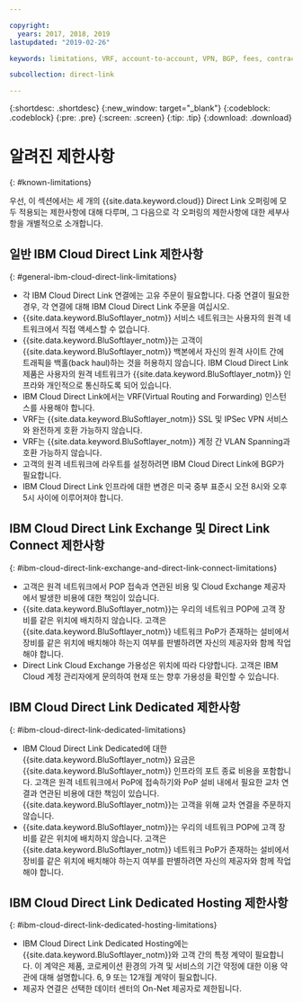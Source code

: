```yaml
---

copyright:
  years: 2017, 2018, 2019
lastupdated: "2019-02-26"

keywords: limitations, VRF, account-to-account, VPN, BGP, fees, contract, Exchange, Connect, Dedicated, Hosting

subcollection: direct-link

---
```


{:shortdesc: .shortdesc}
{:new_window: target="_blank"}
{:codeblock: .codeblock}
{:pre: .pre}
{:screen: .screen}
{:tip: .tip}
{:download: .download}

# 알려진 제한사항
{: #known-limitations}

우선, 이 섹션에서는 세 개의 {{site.data.keyword.cloud}} Direct Link 오퍼링에 모두 적용되는 제한사항에 대해 다루며, 그 다음으로 각 오퍼링의 제한사항에 대한 세부사항을 개별적으로 소개합니다.

## 일반 IBM Cloud Direct Link 제한사항
{: #general-ibm-cloud-direct-link-limitations}

 * 각 IBM Cloud Direct Link 연결에는 고유 주문이 필요합니다. 다중 연결이 필요한 경우, 각 연결에 대해 IBM Cloud Direct Link 주문을 여십시오.
 * {{site.data.keyword.BluSoftlayer_notm}} 서비스 네트워크는 사용자의 원격 네트워크에서 직접 액세스할 수 없습니다.
 * {{site.data.keyword.BluSoftlayer_notm}}는 고객이 {{site.data.keyword.BluSoftlayer_notm}} 백본에서 자신의 원격 사이트 간에 트래픽을 백홀(back haul)하는 것을 허용하지 않습니다. IBM Cloud Direct Link 제품은 사용자의 원격 네트워크가 {{site.data.keyword.BluSoftlayer_notm}} 인프라와 개인적으로 통신하도록 되어 있습니다.
 * IBM Cloud Direct Link에서는 VRF(Virtual Routing and Forwarding) 인스턴스를 사용해야 합니다.
 * VRF는 {{site.data.keyword.BluSoftlayer_notm}} SSL 및 IPSec VPN 서비스와 완전하게 호환 가능하지 않습니다.
 * VRF는 {{site.data.keyword.BluSoftlayer_notm}} 계정 간 VLAN Spanning과 호환 가능하지 않습니다.
 * 고객의 원격 네트워크에 라우트를 설정하려면 IBM Cloud Direct Link에 BGP가 필요합니다.
 * IBM Cloud Direct Link 인프라에 대한 변경은 미국 중부 표준시 오전 8시와 오후 5시 사이에 이루어져야 합니다.
 
## IBM Cloud Direct Link Exchange 및 Direct Link Connect 제한사항
{: #ibm-cloud-direct-link-exchange-and-direct-link-connect-limitations}

 * 고객은 원격 네트워크에서 POP 접속과 연관된 비용 및 Cloud Exchange 제공자에서 발생한 비용에 대한 책임이 있습니다.
 * {{site.data.keyword.BluSoftlayer_notm}}는 우리의 네트워크 POP에 고객 장비를 같은 위치에 배치하지 않습니다. 고객은 {{site.data.keyword.BluSoftlayer_notm}} 네트워크 PoP가 존재하는 설비에서 장비를 같은 위치에 배치해야 하는지 여부를 판별하려면 자신의 제공자와 함께 작업해야 합니다.
 * Direct Link Cloud Exchange 가용성은 위치에 따라 다양합니다. 고객은 IBM Cloud 계정 관리자에게 문의하여 현재 또는 향후 가용성을 확인할 수 있습니다.
 
## IBM Cloud Direct Link Dedicated 제한사항
{: #ibm-cloud-direct-link-dedicated-limitations}

 * IBM Cloud Direct Link Dedicated에 대한 {{site.data.keyword.BluSoftlayer_notm}} 요금은 {{site.data.keyword.BluSoftlayer_notm}} 인프라의 포트 종료 비용을 포함합니다. 고객은 원격 네트워크에서 PoP에 접속하기와 PoP 설비 내에서 필요한 교차 연결과 연관된 비용에 대한 책임이 있습니다.  {{site.data.keyword.BluSoftlayer_notm}}는 고객을 위해 교차 연결을 주문하지 않습니다.
 * {{site.data.keyword.BluSoftlayer_notm}}는 우리의 네트워크 POP에 고객 장비를 같은 위치에 배치하지 않습니다. 고객은 {{site.data.keyword.BluSoftlayer_notm}} 네트워크 PoP가 존재하는 설비에서 장비를 같은 위치에 배치해야 하는지 여부를 판별하려면 자신의 제공자와 함께 작업해야 합니다.

## IBM Cloud Direct Link Dedicated Hosting 제한사항
{: #ibm-cloud-direct-link-dedicated-hosting-limitations}

 * IBM Cloud Direct Link Dedicated Hosting에는 {{site.data.keyword.BluSoftlayer_notm}}와 고객 간의 특정 계약이 필요합니다. 이 계약은 제품, 코로케이션 환경의 가격 및 서비스의 기간 약정에 대한 이용 약관에 대해 설명합니다. 6, 9 또는 12개월 계약이 필요합니다.
 * 제공자 연결은 선택한 데이터 센터의 On-Net 제공자로 제한됩니다.
